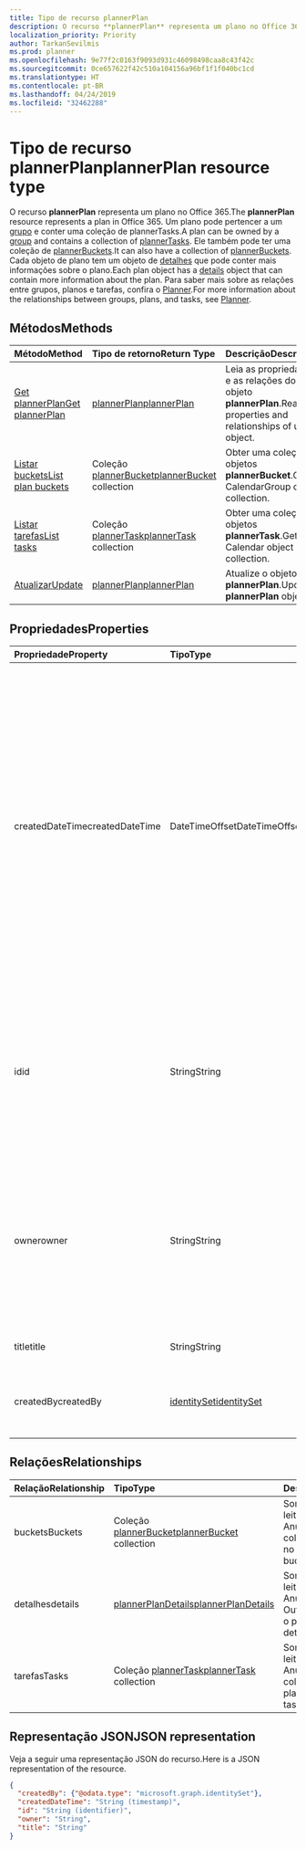 ```yaml
---
title: Tipo de recurso plannerPlan
description: O recurso **plannerPlan** representa um plano no Office 365. Um plano pode pertencer a um grupo e conter um conjunto de plannerTasks. Ele também pode ter uma coleção de plannerBuckets. Cada objeto de plano tem um objeto de detalhes que pode conter mais informações sobre o plano. Para saber mais sobre as relações entre grupos, planos e tarefas, confira o Planner.
localization_priority: Priority
author: TarkanSevilmis
ms.prod: planner
ms.openlocfilehash: 9e77f2c0163f9093d931c46098498caa8c43f42c
ms.sourcegitcommit: 0ce657622f42c510a104156a96bf1f1f040bc1cd
ms.translationtype: HT
ms.contentlocale: pt-BR
ms.lasthandoff: 04/24/2019
ms.locfileid: "32462288"
---
```

# <a name="plannerplan-resource-type"></a><span data-ttu-id="9a68c-107">Tipo de recurso plannerPlan</span><span class="sxs-lookup"><span data-stu-id="9a68c-107">plannerPlan resource type</span></span>

<span data-ttu-id="9a68c-108">O recurso **plannerPlan** representa um plano no Office 365.</span><span class="sxs-lookup"><span data-stu-id="9a68c-108">The **plannerPlan** resource represents a plan in Office 365.</span></span> <span data-ttu-id="9a68c-109">Um plano pode pertencer a um [grupo](group.md) e conter uma coleção de plannerTasks.</span><span class="sxs-lookup"><span data-stu-id="9a68c-109">A plan can be owned by a [group](group.md) and contains a collection of [plannerTasks](plannertask.md).</span></span> <span data-ttu-id="9a68c-110">Ele também pode ter uma coleção de [plannerBuckets](plannerbucket.md).</span><span class="sxs-lookup"><span data-stu-id="9a68c-110">It can also have a collection of [plannerBuckets](plannerbucket.md).</span></span> <span data-ttu-id="9a68c-111">Cada objeto de plano tem um objeto de [detalhes](plannerplandetails.md) que pode conter mais informações sobre o plano.</span><span class="sxs-lookup"><span data-stu-id="9a68c-111">Each plan object has a [details](plannerplandetails.md) object that can contain more information about the plan.</span></span> <span data-ttu-id="9a68c-112">Para saber mais sobre as relações entre grupos, planos e tarefas, confira o [Planner](planner-overview.md).</span><span class="sxs-lookup"><span data-stu-id="9a68c-112">For more information about the relationships between groups, plans, and tasks, see [Planner](planner-overview.md).</span></span>

## <a name="methods"></a><span data-ttu-id="9a68c-113">Métodos</span><span class="sxs-lookup"><span data-stu-id="9a68c-113">Methods</span></span>

| <span data-ttu-id="9a68c-114">Método</span><span class="sxs-lookup"><span data-stu-id="9a68c-114">Method</span></span>           | <span data-ttu-id="9a68c-115">Tipo de retorno</span><span class="sxs-lookup"><span data-stu-id="9a68c-115">Return Type</span></span>    |<span data-ttu-id="9a68c-116">Descrição</span><span class="sxs-lookup"><span data-stu-id="9a68c-116">Description</span></span>|
|:---------------|:--------|:----------|
|[<span data-ttu-id="9a68c-117">Get plannerPlan</span><span class="sxs-lookup"><span data-stu-id="9a68c-117">Get plannerPlan</span></span>](../api/plannerplan-get.md) | [<span data-ttu-id="9a68c-118">plannerPlan</span><span class="sxs-lookup"><span data-stu-id="9a68c-118">plannerPlan</span></span>](plannerplan.md) |<span data-ttu-id="9a68c-119">Leia as propriedades e as relações do objeto **plannerPlan**.</span><span class="sxs-lookup"><span data-stu-id="9a68c-119">Read properties and relationships of user object.</span></span>|
|[<span data-ttu-id="9a68c-120">Listar buckets</span><span class="sxs-lookup"><span data-stu-id="9a68c-120">List plan buckets</span></span>](../api/plannerplan-list-buckets.md) |<span data-ttu-id="9a68c-121">Coleção [plannerBucket](plannerbucket.md)</span><span class="sxs-lookup"><span data-stu-id="9a68c-121">[plannerBucket](plannerbucket.md) collection</span></span>| <span data-ttu-id="9a68c-122">Obter uma coleção de objetos **plannerBucket**.</span><span class="sxs-lookup"><span data-stu-id="9a68c-122">Get a CalendarGroup object collection.</span></span>|
|[<span data-ttu-id="9a68c-123">Listar tarefas</span><span class="sxs-lookup"><span data-stu-id="9a68c-123">List tasks</span></span>](../api/plannerplan-list-tasks.md) |<span data-ttu-id="9a68c-124">Coleção [plannerTask](plannertask.md)</span><span class="sxs-lookup"><span data-stu-id="9a68c-124">[plannerTask](plannertask.md) collection</span></span>| <span data-ttu-id="9a68c-125">Obter uma coleção de objetos **plannerTask**.</span><span class="sxs-lookup"><span data-stu-id="9a68c-125">Get a Calendar object collection.</span></span>|
|[<span data-ttu-id="9a68c-126">Atualizar</span><span class="sxs-lookup"><span data-stu-id="9a68c-126">Update</span></span>](../api/plannerplan-update.md) | [<span data-ttu-id="9a68c-127">plannerPlan</span><span class="sxs-lookup"><span data-stu-id="9a68c-127">plannerPlan</span></span>](plannerplan.md) |<span data-ttu-id="9a68c-128">Atualize o objeto **plannerPlan**.</span><span class="sxs-lookup"><span data-stu-id="9a68c-128">Update **plannerPlan** object.</span></span> |

## <a name="properties"></a><span data-ttu-id="9a68c-129">Propriedades</span><span class="sxs-lookup"><span data-stu-id="9a68c-129">Properties</span></span>
| <span data-ttu-id="9a68c-130">Propriedade</span><span class="sxs-lookup"><span data-stu-id="9a68c-130">Property</span></span>     | <span data-ttu-id="9a68c-131">Tipo</span><span class="sxs-lookup"><span data-stu-id="9a68c-131">Type</span></span>   |<span data-ttu-id="9a68c-132">Descrição</span><span class="sxs-lookup"><span data-stu-id="9a68c-132">Description</span></span>|
|:---------------|:--------|:----------|
|<span data-ttu-id="9a68c-133">createdDateTime</span><span class="sxs-lookup"><span data-stu-id="9a68c-133">createdDateTime</span></span>|<span data-ttu-id="9a68c-134">DateTimeOffset</span><span class="sxs-lookup"><span data-stu-id="9a68c-134">DateTimeOffset</span></span>|<span data-ttu-id="9a68c-135">Somente leitura.</span><span class="sxs-lookup"><span data-stu-id="9a68c-135">Read-only.</span></span> <span data-ttu-id="9a68c-136">A data e a hora que o plano foi criado.</span><span class="sxs-lookup"><span data-stu-id="9a68c-136">Date and time at which the plan is created.</span></span> <span data-ttu-id="9a68c-137">O tipo Timestamp representa informações de data e hora usando o formato ISO 8601 e está sempre no horário UTC.</span><span class="sxs-lookup"><span data-stu-id="9a68c-137">The Timestamp type represents date and time information using ISO 8601 format and is always in UTC time.</span></span> <span data-ttu-id="9a68c-138">Por exemplo, meia-noite em UTC no dia 1º de janeiro de 2014 teria esta aparência: `'2014-01-01T00:00:00Z'`</span><span class="sxs-lookup"><span data-stu-id="9a68c-138">For example, midnight UTC on Jan 1, 2014 would look like this: `'2014-01-01T00:00:00Z'`</span></span>|
|<span data-ttu-id="9a68c-139">id</span><span class="sxs-lookup"><span data-stu-id="9a68c-139">id</span></span>|<span data-ttu-id="9a68c-140">String</span><span class="sxs-lookup"><span data-stu-id="9a68c-140">String</span></span>| <span data-ttu-id="9a68c-141">Somente leitura.</span><span class="sxs-lookup"><span data-stu-id="9a68c-141">Read-only.</span></span> <span data-ttu-id="9a68c-142">A ID do plano.</span><span class="sxs-lookup"><span data-stu-id="9a68c-142">ID of the translator.</span></span> <span data-ttu-id="9a68c-143">Tem 28 caracteres e diferencia maiúsculas de minúsculas.</span><span class="sxs-lookup"><span data-stu-id="9a68c-143">It is 28 characters long and case-sensitive.</span></span> <span data-ttu-id="9a68c-144">[Formatar validação](planner-identifiers-disclaimer.md) é feito no serviço.</span><span class="sxs-lookup"><span data-stu-id="9a68c-144">[Format validation](planner-identifiers-disclaimer.md) is done on the service.</span></span>|
|<span data-ttu-id="9a68c-145">owner</span><span class="sxs-lookup"><span data-stu-id="9a68c-145">owner</span></span>|<span data-ttu-id="9a68c-146">String</span><span class="sxs-lookup"><span data-stu-id="9a68c-146">String</span></span>|<span data-ttu-id="9a68c-147">A ID do [Grupo](group.md) que possui o plano.</span><span class="sxs-lookup"><span data-stu-id="9a68c-147">ID of the principal that owns the lock.</span></span> <span data-ttu-id="9a68c-148">Deve haver um grupo válido para que esse campo possa ser definido.</span><span class="sxs-lookup"><span data-stu-id="9a68c-148">A valid group must exist before this field can be set.</span></span> <span data-ttu-id="9a68c-149">Depois de definida, essa propriedade não pode ser atualizada.</span><span class="sxs-lookup"><span data-stu-id="9a68c-149">After it is set, this property can’t be updated.</span></span>|
|<span data-ttu-id="9a68c-150">title</span><span class="sxs-lookup"><span data-stu-id="9a68c-150">title</span></span>|<span data-ttu-id="9a68c-151">String</span><span class="sxs-lookup"><span data-stu-id="9a68c-151">String</span></span>|<span data-ttu-id="9a68c-152">Obrigatório.</span><span class="sxs-lookup"><span data-stu-id="9a68c-152">Required.</span></span> <span data-ttu-id="9a68c-153">Título do plano.</span><span class="sxs-lookup"><span data-stu-id="9a68c-153">Title of the add-in.</span></span>|
|<span data-ttu-id="9a68c-154">createdBy</span><span class="sxs-lookup"><span data-stu-id="9a68c-154">createdBy</span></span>|[<span data-ttu-id="9a68c-155">identitySet</span><span class="sxs-lookup"><span data-stu-id="9a68c-155">identitySet</span></span>](identityset.md)|<span data-ttu-id="9a68c-156">Somente leitura.</span><span class="sxs-lookup"><span data-stu-id="9a68c-156">Read-only.</span></span> <span data-ttu-id="9a68c-157">O usuário que criou o plano.</span><span class="sxs-lookup"><span data-stu-id="9a68c-157">The user who created the Timesheet is listed.</span></span>|

## <a name="relationships"></a><span data-ttu-id="9a68c-158">Relações</span><span class="sxs-lookup"><span data-stu-id="9a68c-158">Relationships</span></span>
| <span data-ttu-id="9a68c-159">Relação</span><span class="sxs-lookup"><span data-stu-id="9a68c-159">Relationship</span></span> | <span data-ttu-id="9a68c-160">Tipo</span><span class="sxs-lookup"><span data-stu-id="9a68c-160">Type</span></span>   |<span data-ttu-id="9a68c-161">Descrição</span><span class="sxs-lookup"><span data-stu-id="9a68c-161">Description</span></span>|
|:---------------|:--------|:----------|
|<span data-ttu-id="9a68c-162">buckets</span><span class="sxs-lookup"><span data-stu-id="9a68c-162">Buckets</span></span>|<span data-ttu-id="9a68c-163">Coleção [plannerBucket](plannerbucket.md)</span><span class="sxs-lookup"><span data-stu-id="9a68c-163">[plannerBucket](plannerbucket.md) collection</span></span>| <span data-ttu-id="9a68c-164">Somente leitura.</span><span class="sxs-lookup"><span data-stu-id="9a68c-164">Read-only.</span></span> <span data-ttu-id="9a68c-165">Anulável.</span><span class="sxs-lookup"><span data-stu-id="9a68c-165">Nullable.</span></span> <span data-ttu-id="9a68c-166">A coleção de buckets no plano.</span><span class="sxs-lookup"><span data-stu-id="9a68c-166">Collection of buckets in the plan.</span></span>|
|<span data-ttu-id="9a68c-167">detalhes</span><span class="sxs-lookup"><span data-stu-id="9a68c-167">details</span></span>|[<span data-ttu-id="9a68c-168">plannerPlanDetails</span><span class="sxs-lookup"><span data-stu-id="9a68c-168">plannerPlanDetails</span></span>](plannerplandetails.md)| <span data-ttu-id="9a68c-169">Somente leitura.</span><span class="sxs-lookup"><span data-stu-id="9a68c-169">Read-only.</span></span> <span data-ttu-id="9a68c-170">Anulável.</span><span class="sxs-lookup"><span data-stu-id="9a68c-170">Nullable.</span></span> <span data-ttu-id="9a68c-171">Outros detalhes sobre o plano.</span><span class="sxs-lookup"><span data-stu-id="9a68c-171">Additional details about the plan.</span></span>|
|<span data-ttu-id="9a68c-172">tarefas</span><span class="sxs-lookup"><span data-stu-id="9a68c-172">Tasks</span></span>|<span data-ttu-id="9a68c-173">Coleção [plannerTask](plannertask.md)</span><span class="sxs-lookup"><span data-stu-id="9a68c-173">[plannerTask](plannertask.md) collection</span></span>| <span data-ttu-id="9a68c-174">Somente leitura.</span><span class="sxs-lookup"><span data-stu-id="9a68c-174">Read-only.</span></span> <span data-ttu-id="9a68c-175">Anulável.</span><span class="sxs-lookup"><span data-stu-id="9a68c-175">Nullable.</span></span> <span data-ttu-id="9a68c-176">A coleção de tarefas no plano.</span><span class="sxs-lookup"><span data-stu-id="9a68c-176">Collection of tasks in the plan.</span></span>|

## <a name="json-representation"></a><span data-ttu-id="9a68c-177">Representação JSON</span><span class="sxs-lookup"><span data-stu-id="9a68c-177">JSON representation</span></span>

<span data-ttu-id="9a68c-178">Veja a seguir uma representação JSON do recurso.</span><span class="sxs-lookup"><span data-stu-id="9a68c-178">Here is a JSON representation of the resource.</span></span>

<!-- {
  "blockType": "resource",
  "baseType": "microsoft.graph.entity",
  "optionalProperties": [

  ],
  "@odata.type": "microsoft.graph.plannerPlan"
}-->

```json
{
  "createdBy": {"@odata.type": "microsoft.graph.identitySet"},
  "createdDateTime": "String (timestamp)",
  "id": "String (identifier)",
  "owner": "String",
  "title": "String"
}

```

<!-- uuid: 8fcb5dbc-d5aa-4681-8e31-b001d5168d79
2015-10-25 14:57:30 UTC -->
<!-- {
  "type": "#page.annotation",
  "description": "plannerPlan resource",
  "keywords": "",
  "section": "documentation",
  "tocPath": ""
}-->
